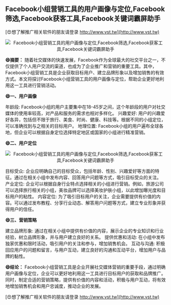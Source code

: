 ## **Facebook小组营销工具的用户画像与定位,Facebook筛选,Facebook获客工具,Facebook关键词霸屏助手**

[😍想了解推广相关软件的朋友请登录 http://www.vst.tw](http://www.vst.tw)

 <center><img src="https://vst.tw/MP4/tuiguang/png/4.png" alt="Facebook小组营销工具的用户画像与定位,Facebook筛选,Facebook获客工具,Facebook关键词霸屏助手"></center>

**😄摘要：**
随着社交媒体的快速发展，Facebook作为全球最大的社交平台之一，不仅提供了个人用户交流的渠道，也成为了企业推广和营销的重要工具。其中，Facebook小组营销工具是企业获取目标用户、建立品牌形象以及增加销售的有效方式。本文将探讨Facebook小组营销工具的用户画像与定位，帮助企业更好地利用这一工具进行营销活动。

**😄一、用户画像**

年龄段: Facebook小组的用户主要集中在18-45岁之间，这个年龄段的用户对社交媒体的使用率较高，对产品和服务的需求也相对多样化。
兴趣爱好: 用户的兴趣爱好各异，包括但不限于旅行、美食、时尚、健康、科技等。根据不同的小组定位，可以准确找到与之相关的目标用户。
地理位置: Facebook小组的用户遍布全球各地，但企业可以根据自身定位选择特定地区或国家的小组进行精准营销。

**😄二、用户定位**

 <center><img src="https://vst.tw/MP4/tuiguang/png/3.png" alt="Facebook小组营销工具的用户画像与定位,Facebook筛选,Facebook获客工具,Facebook关键词霸屏助手"></center>

目标受众: 企业应明确自己的目标受众，包括年龄、性别、兴趣爱好等方面的特征。通过在相关小组中发布内容、回答用户问题等方式，吸引目标受众的关注。
产业定位: 企业可以根据自身行业特点选择相关的小组进行营销。例如，旅游公司可以选择旅行相关的小组，美妆品牌可以选择美妆护肤小组，以此增加曝光度和目标用户的粘性。
内容定位: 为了吸引目标用户的关注，企业需要提供有价值的内容。可以通过发布教程、分享行业动态、解答用户问题等方式，建立专业形象并获得用户的信任。

**😄三、营销策略**

建立品牌形象: 通过在相关小组中提供有价值的内容，展示企业的专业知识和行业经验，树立品牌形象，并与用户建立良好的关系。
提供优惠和活动: 在小组中发布独家优惠和限时活动，吸引用户的关注和参与，增加销售机会。
互动与沟通: 积极回应用户的问题和留言，与用户互动，建立良好的沟通和互动平台，增加用户与品牌的黏性。

**😄结论：**
Facebook小组营销工具是企业开展社交媒体营销的重要手段，通过明确用户画像与定位，企业可以更好地利用这一工具进行目标用户的获取和品牌推广。同时，制定合适的营销策略，提供有价值的内容和活动，积极与用户互动，将有效地增加销售机会和用户忠诚度，推动企业的发展。

[😍想了解推广相关软件的朋友请登录 http://www.vst.tw](http://www.vst.tw)



